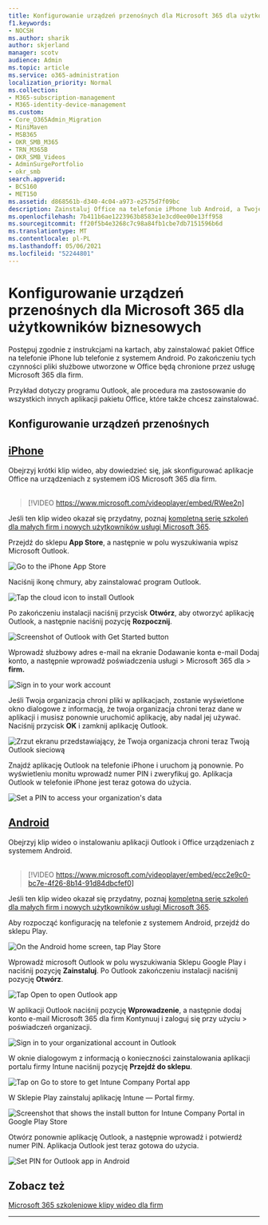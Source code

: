 ```yaml
---
title: Konfigurowanie urządzeń przenośnych dla Microsoft 365 dla użytkowników biznesowych
f1.keywords:
- NOCSH
ms.author: sharik
author: skjerland
manager: scotv
audience: Admin
ms.topic: article
ms.service: o365-administration
localization_priority: Normal
ms.collection:
- M365-subscription-management
- M365-identity-device-management
ms.custom:
- Core_O365Admin_Migration
- MiniMaven
- MSB365
- OKR_SMB_M365
- TRN_M365B
- OKR_SMB_Videos
- AdminSurgePortfolio
- okr_smb
search.appverid:
- BCS160
- MET150
ms.assetid: d868561b-d340-4c04-a973-e2575d7f09bc
description: Zainstaluj Office na telefonie iPhone lub Android, a Twoje pliki służbowe w aplikacjach pakietu Office będą chronione przez aplikację Microsoft 365 dla firm.
ms.openlocfilehash: 7b411b6ae1223963b8583e1e3cd0ee00e13ff958
ms.sourcegitcommit: ff20f5b4e3268c7c98a84fb1cbe7db7151596b6d
ms.translationtype: MT
ms.contentlocale: pl-PL
ms.lasthandoff: 05/06/2021
ms.locfileid: "52244801"
---
```

# <a name="set-up-mobile-devices-for-microsoft-365-for-business-users"></a>Konfigurowanie urządzeń przenośnych dla Microsoft 365 dla użytkowników biznesowych

Postępuj zgodnie z instrukcjami na kartach, aby zainstalować pakiet Office na telefonie iPhone lub telefonie z systemem Android. Po zakończeniu tych czynności pliki służbowe utworzone w Office będą chronione przez usługę Microsoft 365 dla firm.

Przykład dotyczy programu Outlook, ale procedura ma zastosowanie do wszystkich innych aplikacji pakietu Office, które także chcesz zainstalować.
  
## <a name="set-up-mobile-devices"></a>Konfigurowanie urządzeń przenośnych

## <a name="iphone"></a>[iPhone](#tab/iPhone)
  
Obejrzyj krótki klip wideo, aby dowiedzieć się, jak skonfigurować aplikacje Office na urządzeniach z systemem iOS Microsoft 365 dla firm.<br><br>

> [!VIDEO https://www.microsoft.com/videoplayer/embed/RWee2n] 

Jeśli ten klip wideo okazał się przydatny, poznaj [kompletną serię szkoleń dla małych firm i nowych użytkowników usługi Microsoft 365](../business-video/index.yml).

Przejdź do sklepu **App Store**, a następnie w polu wyszukiwania wpisz Microsoft Outlook.
  
![Go to the iPhone App Store](../media/886913de-76e5-4883-8ed0-4eb3ec06188f.png)
  
Naciśnij ikonę chmury, aby zainstalować program Outlook.
  
![Tap the cloud icon to install Outlook](../media/665e1620-948a-4ab8-b914-dca49530142c.png)
  
Po zakończeniu instalacji naciśnij przycisk **Otwórz**, aby otworzyć aplikację Outlook, a następnie naciśnij pozycję **Rozpocznij**.
  
![Screenshot of Outlook with Get Started button](../media/005bedec-ae50-4d75-b3bb-e7cef9e2561c.png)
  
Wprowadź służbowy adres  e-mail na ekranie Dodawanie konta e-mail Dodaj konto, a następnie wprowadź poświadczenia usługi \> Microsoft 365 dla \> **firm.**
  
![Sign in to your work account](../media/3cef1fb5-7bec-4d3d-8542-872b731ce19f.png)
  
Jeśli Twoja organizacja chroni pliki w aplikacjach, zostanie wyświetlone okno dialogowe z informacją, że twoja organizacja chroni teraz dane w aplikacji i musisz ponownie uruchomić aplikację, aby nadal jej używać. Naciśnij przycisk **OK** i zamknij aplikację Outlook. 
  
![Zrzut ekranu przedstawiający, że Twoja organizacja chroni teraz Twoją Outlook sieciową](../media/fb4c1c84-b1e9-42e1-8070-c13dcf79fb09.png)
  
Znajdź aplikację Outlook na telefonie iPhone i uruchom ją ponownie. Po wyświetleniu monitu wprowadź numer PIN i zweryfikuj go. Aplikacja Outlook w telefonie iPhone jest teraz gotowa do użycia.
  
![Set a PIN to access your organization's data](../media/64f2630b-3164-47a4-9dd6-ca0c29ed5fb3.png)
  
## <a name="android"></a>[Android](#tab/Android)
  
Obejrzyj klip wideo o instalowaniu aplikacji Outlook i Office urządzeniach z systemem Android.<br><br>

> [!VIDEO https://www.microsoft.com/videoplayer/embed/ecc2e9c0-bc7e-4f26-8b14-91d84dbcfef0] 

Jeśli ten klip wideo okazał się przydatny, poznaj [kompletną serię szkoleń dla małych firm i nowych użytkowników usługi Microsoft 365](../business-video/index.yml).

Aby rozpocząć konfigurację na telefonie z systemem Android, przejdź do sklepu Play.
  
![On the Android home screen, tap Play Store](../media/93df88e7-c778-40e1-b35e-868ca6e97f6c.png)
  
Wprowadź microsoft Outlook w polu wyszukiwania Sklepu Google Play i naciśnij pozycję **Zainstaluj**. Po Outlook zakończeniu instalacji naciśnij pozycję **Otwórz**.
  
![Tap Open to open Outlook app](../media/8b4c5937-8875-4b5a-a5b6-b8c6c9cd6240.png)
  
W aplikacji Outlook naciśnij pozycję **Wprowadzenie**, a następnie dodaj konto e-mail Microsoft 365 dla firm Kontynuuj i zaloguj się przy użyciu \> poświadczeń organizacji.
  
![Sign in to your organizational account in Outlook](../media/18f67c66-4bab-4b99-94bd-080839312e29.png)
  
W oknie dialogowym z informacją o konieczności zainstalowania aplikacji portalu firmy Intune naciśnij pozycję **Przejdź do sklepu**.
  
![Tap on Go to store to get Intune Company Portal app](../media/a702d712-5622-45dd-a511-b1adaee63071.png)
  
W Sklepie Play zainstaluj aplikację Intune — Portal firmy.
  
![Screenshot that shows the install button for Intune Company Portal in Google Play Store](../media/5e0408f2-3f37-44dd-80ed-13ca2ac6df0c.png)
  
Otwórz ponownie aplikację Outlook, a następnie wprowadź i potwierdź numer PIN. Aplikacja Outlook jest teraz gotowa do użycia.
  
![Set  PIN for Outlook app in Android](../media/edb91afb-f1ed-451a-bc6b-8ccba664e055.png)

## <a name="see-also"></a>Zobacz też

[Microsoft 365 szkoleniowe klipy wideo dla firm](../business-video/index.yml)

---
